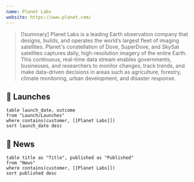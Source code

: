 ```yaml
---
name: Planet Labs
website: https://www.planet.com/
---
```



>[!summary]
Planet Labs is a leading Earth observation company that designs, builds, and operates the world’s largest fleet of imaging satellites. Planet's constellation of Dove, SuperDove, and SkySat satellites captures daily, high-resolution imagery of the entire Earth. This continuous, real-time data stream enables governments, businesses, and researchers to monitor changes, track trends, and make data-driven decisions in areas such as agriculture, forestry, climate monitoring, urban development, and disaster response. 


## 🚀 Launches

```dataview
table launch_date, outcome
from "Launch/Launches"
where contains(customer, [[Planet Labs]])
sort launch_date desc
```
## 📰 News
```dataview
table title as "Title", published as "Published"
from "News"
where contains(customer, [[Planet Labs]])
sort published desc
```
